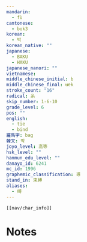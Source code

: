 ```yaml
---
mandarin:
  - fù
cantonese:
  - bok3
korean:
  - 박
korean_native: ""
japanese:
  - BAKU
  - HAKU
japanese_nanori: ""
vietnamese:
middle_chinese_initial: b
middle_chinese_final: ʉɐk
stroke_count: "16"
radical: 糸
skip_number: 1-6-10
grade_level: 6
pos: ""
english:
  - tie
  - bind
羅馬字: bag
韓文: 박
joyo_level: 高等
hsk_level: ""
hanmun_edu_level: ""
danayo_id: 6241
mc_id: 1996
graphemic_classification: 尃
stand_in: 束縛
aliases:
  - 缚
---
```

```meta-bind-embed
[[nav/char_info]]
```

# Notes
